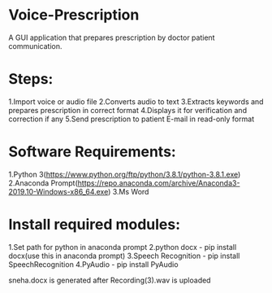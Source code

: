 # Voice-Prescription
A GUI application that prepares prescription by doctor patient communication.

# Steps:
  1.Import voice or audio file
  2.Converts audio to text
  3.Extracts keywords and prepares prescription in correct format
  4.Displays it for verification and correction if any
  5.Send prescription to patient E-mail in read-only format
 
# Software Requirements:
  1.Python 3(https://www.python.org/ftp/python/3.8.1/python-3.8.1.exe)
  2.Anaconda Prompt(https://repo.anaconda.com/archive/Anaconda3-2019.10-Windows-x86_64.exe)
  3.Ms Word
 
 # Install required modules:
  1.Set path for python in anaconda prompt
  2.python docx - pip install docx(use this in anaconda prompt)
  3.Speech Recognition - pip install SpeechRecognition
  4.PyAudio - pip install PyAudio
  
  sneha.docx is generated after Recording(3).wav is uploaded

 

